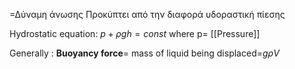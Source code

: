 =Δύναμη άνωσης
Προκύπτει από την διαφορά υδοραστική πίεσης

Hydrostatic equation: $p+\rho gh=const$
where p= [[Pressure]]

Generally : **Buoyancy force**= mass of liquid being displaced=$g\rho V$
